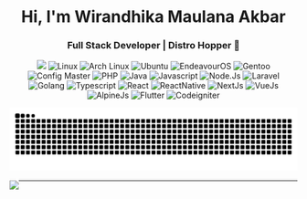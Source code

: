 <h1 align="center">Hi, I'm Wirandhika Maulana Akbar</h1>
<h3 align="center">Full Stack Developer | Distro Hopper 🐧</h3>



<div align="center">
  <img src="https://user-images.githubusercontent.com/22107794/139580686-887df369-edb8-4bc8-b607-4fbf6d7e4866.gif">

  <img src="https://img.shields.io/badge/Linux-FCC624?style=for-the-badge&logo=linux&logoColor=black" alt="Linux" />
  <img src="https://img.shields.io/badge/Arch_Linux-1793D1?style=for-the-badge&logo=arch-linux&logoColor=white" alt="Arch Linux" />
  <img src="https://img.shields.io/badge/Ubuntu-E95420?style=for-the-badge&logo=ubuntu&logoColor=white" alt="Ubuntu" />
  <img src="https://img.shields.io/badge/EndeavourOS-7C4DFF?style=for-the-badge&logo=arch-linux&logoColor=white" alt="EndeavourOS" />
  <img src="https://img.shields.io/badge/Gentoo-54487A?style=for-the-badge&logo=gentoo&logoColor=white" alt="Gentoo" />
  <img src="https://img.shields.io/badge/Config_Master-FFD700?style=for-the-badge&logo=neovim&logoColor=black" alt="Config Master" />
<img src="https://img.shields.io/badge/php-%23777BB4.svg?style=for-the-badge&logo=php&logoColor=black" alt="PHP" />
<img src="https://img.shields.io/badge/java-%23ED8B00.svg?style=for-the-badge&logo=openjdk&logoColor=black" alt="Java" />
<img src="https://img.shields.io/badge/javascript-%23323330.svg?style=for-the-badge&logo=javascript&logoColor=%23F7DF1E" alt="Javascript" />
<img src="https://img.shields.io/badge/node.js-6DA55F?style=for-the-badge&logo=node.js&logoColor=black" alt="Node.Js" />
<img src="https://img.shields.io/badge/laravel-%23FF2D20.svg?style=for-the-badge&logo=laravel&logoColor=black" alt="Laravel" />
<img src="https://img.shields.io/badge/go-%2300ADD8.svg?style=for-the-badge&logo=go&logoColor=black" alt="Golang" />
<img src="https://img.shields.io/badge/typescript-%23007ACC.svg?style=for-the-badge&logo=typescript&logoColor=black" alt="Typescript" />
<img src="https://img.shields.io/badge/react-%2320232a.svg?style=for-the-badge&logo=react&logoColor=%2361DAFB" alt="React" />
<img src="https://img.shields.io/badge/react_native-%2320232a.svg?style=for-the-badge&logo=react&logoColor=%2361DAFB" alt="ReactNative" />
<img src="https://img.shields.io/badge/Next-black?style=for-the-badge&logo=next.js&logoColor=white" alt="NextJs" />
<img src="https://img.shields.io/badge/vue.js-%2335495e.svg?style=for-the-badge&logo=vuedotjs&logoColor=%234FC08D" alt="VueJs" />
<img src="https://img.shields.io/badge/alpinejs-white.svg?style=for-the-badge&logo=alpinedotjs&logoColor=%238BC0D0" alt="AlpineJs" />
<img src="https://img.shields.io/badge/Flutter-%2302569B.svg?style=for-the-badge&logo=Flutter&logoColor=black" alt="Flutter" />
<img src="https://img.shields.io/badge/CodeIgniter-%23EF4223.svg?style=for-the-badge&logo=codeIgniter&logoColor=black" alt="Codeigniter" />


![snake gif](https://github.com/wirandhika-maulana/wirandhika-maulana/blob/output/github-contribution-grid-snake-dark.svg)
</div>

<p>
 <img align="left" src="https://github-readme-stats.vercel.app/api/top-langs/?username=wirandhika-maulana&theme=dark&hide_border=false&include_all_commits=false&count_private=false&layout=compact" />
</p>


  

---

  
<!-- Proudly created with GPRM ( https://gprm.itsvg.in ) -->
